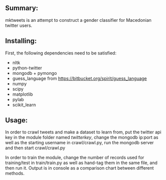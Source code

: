 
Summary:
--------

mktweets is an attempt to construct a gender classifier for Macedonian twitter users.


Installing:
-----------
First, the following dependencies need to be satisfied:
  * nltk
  * python-twitter
  * mongodb + pymongo
  * guess_language from https://bitbucket.org/spirit/guess_language
  * numpy
  * scipy
  * matplotlib
  * pylab
  * scikit_learn

Usage:
------
In order to crawl tweets and make a dataset to learn from, put the twitter api key in the
module folder named *twitterkey*, change the mongodb ip:port as well as the starting username
in crawl/crawl.py, run the mongodb server and then start crawl/crawl.py

In order to train the module, change the number of records used for training/test in
train/train.py as well as hand-tag them in the same file, and then run it. Output is in console
as a comparison chart between different methods.

